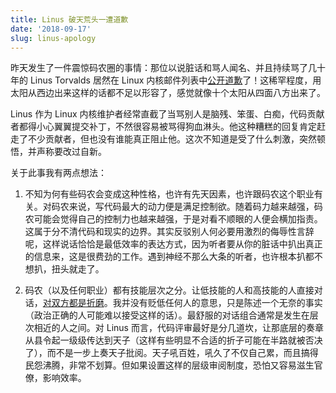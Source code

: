 ```yaml
---
title: Linus 破天荒头一遭道歉
date: '2018-09-17'
slug: linus-apology
---
```


昨天发生了一件震惊码农圈的事情：那位以说脏话和骂人闻名、并且持续骂了几十年的 Linus Torvalds 居然在 Linux 内核邮件列表中[公开道歉](https://lkml.org/lkml/2018/9/16/167)了！这稀罕程度，用太阳从西边出来这样的话都不足以形容了，感觉就像十个太阳从四面八方出来了。

Linus 作为 Linux 内核维护者经常直截了当骂别人是脑残、笨蛋、白痴，代码贡献者都得小心翼翼提交补丁，不然很容易被骂得狗血淋头。他这种糟糕的回复肯定赶走了不少贡献者，但也没有谁能真正阻止他。这次不知道是受了什么刺激，突然顿悟，并声称要改过自新。

关于此事我有两点想法：

1. 不知为何有些码农会变成这种性格，也许有先天因素，也许跟码农这个职业有关。对码农来说，写代码最大的动力便是满足控制欲。随着码力越来越强，码农可能会觉得自己的控制力也越来越强，于是对看不顺眼的人便会横加指责。这属于分不清代码和现实的边界。其实反驳别人何必要用激烈的侮辱性言辞呢，这样说话恰恰是最低效率的表达方式，因为听者要从你的脏话中扒出真正的信息来，这是很费劲的工作。遇到神经不那么大条的听者，也许根本扒都不想扒，扭头就走了。

1. 码农（以及任何职业）都有技能层次之分。让低技能的人和高技能的人直接对话，[对双方都是折磨](/cn/2018/09/unable-to-help/)。我并没有贬低任何人的意思，只是陈述一个无奈的事实（政治正确的人可能难以接受这样的话）。最舒服的对话组合通常是发生在层次相近的人之间。对 Linus 而言，代码评审最好是分几道坎，让那底层的奏章从县令起一级级传达到天子（这样有些明显不合适的折子可能在半路就被否决了），而不是一步上奏天子批阅。天子吼百姓，吼久了不仅自己累，而且搞得民怨沸腾，非常不划算。但如果设置这样的层级审阅制度，恐怕又容易滋生官僚，影响效率。
